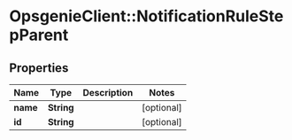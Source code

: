 # OpsgenieClient::NotificationRuleStepParent

## Properties
Name | Type | Description | Notes
------------ | ------------- | ------------- | -------------
**name** | **String** |  | [optional] 
**id** | **String** |  | [optional] 


